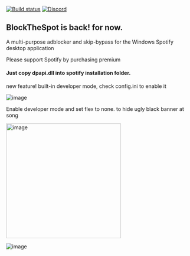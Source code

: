 [![Build status](https://ci.appveyor.com/api/projects/status/31l6ynm0a1fhr2vs/branch/master?svg=true)](https://ci.appveyor.com/project/mrpond/blockthespot/branch/master) [![Discord](https://discord.com/api/guilds/807273906872123412/widget.png)](https://discord.gg/p43cusgUPm)


## BlockTheSpot is back! for now. 

A multi-purpose adblocker and skip-bypass for the Windows Spotify desktop application

Please support Spotify by purchasing premium

#### Just copy dpapi.dll into spotify installation folder.

new feature! 
built-in developer mode, check config.ini to enable it

![image](https://user-images.githubusercontent.com/18654771/227779089-aaad8aa1-cb1f-4837-aee9-e5885d3584e9.png)

Enable developer mode and set flex to none. to hide ugly black banner at song 

<img width="311" alt="image" src="https://user-images.githubusercontent.com/18654771/227779193-3ecbc88a-43fa-4d49-b891-89de9cc49f4e.png">

![image](https://user-images.githubusercontent.com/18654771/227779047-f708dc3e-105e-4d3e-b445-8db09b9968c5.png)
